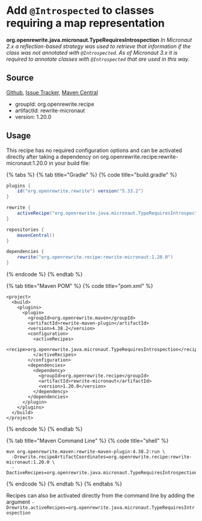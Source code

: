 # Add `@Introspected` to classes requiring a map representation

**org.openrewrite.java.micronaut.TypeRequiresIntrospection**
_In Micronaut 2.x a reflection-based strategy was used to retrieve that information if the class was not annotated with `@Introspected`. As of Micronaut 3.x it is required to annotate classes with `@Introspected` that are used in this way._

## Source

[Github](https://github.com/openrewrite/rewrite-micronaut), [Issue Tracker](https://github.com/openrewrite/rewrite-micronaut/issues), [Maven Central](https://search.maven.org/artifact/org.openrewrite.recipe/rewrite-micronaut/1.20.0/jar)

* groupId: org.openrewrite.recipe
* artifactId: rewrite-micronaut
* version: 1.20.0


## Usage

This recipe has no required configuration options and can be activated directly after taking a dependency on org.openrewrite.recipe:rewrite-micronaut:1.20.0 in your build file:

{% tabs %}
{% tab title="Gradle" %}
{% code title="build.gradle" %}
```groovy
plugins {
    id("org.openrewrite.rewrite") version("5.33.2")
}

rewrite {
    activeRecipe("org.openrewrite.java.micronaut.TypeRequiresIntrospection")
}

repositories {
    mavenCentral()
}

dependencies {
    rewrite("org.openrewrite.recipe:rewrite-micronaut:1.20.0")
}
```
{% endcode %}
{% endtab %}

{% tab title="Maven POM" %}
{% code title="pom.xml" %}
```markup
<project>
  <build>
    <plugins>
      <plugin>
        <groupId>org.openrewrite.maven</groupId>
        <artifactId>rewrite-maven-plugin</artifactId>
        <version>4.38.2</version>
        <configuration>
          <activeRecipes>
            <recipe>org.openrewrite.java.micronaut.TypeRequiresIntrospection</recipe>
          </activeRecipes>
        </configuration>
        <dependencies>
          <dependency>
            <groupId>org.openrewrite.recipe</groupId>
            <artifactId>rewrite-micronaut</artifactId>
            <version>1.20.0</version>
          </dependency>
        </dependencies>
      </plugin>
    </plugins>
  </build>
</project>
```
{% endcode %}
{% endtab %}

{% tab title="Maven Command Line" %}
{% code title="shell" %}
```shell
mvn org.openrewrite.maven:rewrite-maven-plugin:4.38.2:run \
  -Drewrite.recipeArtifactCoordinates=org.openrewrite.recipe:rewrite-micronaut:1.20.0 \
  -DactiveRecipes=org.openrewrite.java.micronaut.TypeRequiresIntrospection
```
{% endcode %}
{% endtab %}
{% endtabs %}

Recipes can also be activated directly from the command line by adding the argument `-Drewrite.activeRecipes=org.openrewrite.java.micronaut.TypeRequiresIntrospection`
